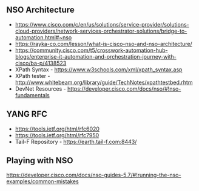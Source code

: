 NSO Architecture
---
- https://www.cisco.com/c/en/us/solutions/service-provider/solutions-cloud-providers/network-services-orchestrator-solutions/bridge-to-automation.html#~nso
- https://rayka-co.com/lesson/what-is-cisco-nso-and-nso-architecture/
- https://community.cisco.com/t5/crosswork-automation-hub-blogs/enterprise-it-automation-and-orchestration-journey-with-cisco/ba-p/4138523
- XPath Syntax - https://www.w3schools.com/xml/xpath_syntax.asp
- XPath tester - http://www.whitebeam.org/library/guide/TechNotes/xpathtestbed.rhtm
- DevNet Resources - https://developer.cisco.com/docs/nso/#!nso-fundamentals

YANG RFC
---
- https://tools.ietf.org/html/rfc6020
- https://tools.ietf.org/html/rfc7950
- Tail-F Repository - https://earth.tail-f.com:8443/

Playing with NSO
-----
https://developer.cisco.com/docs/nso-guides-5.7/#!running-the-nso-examples/common-mistakes
